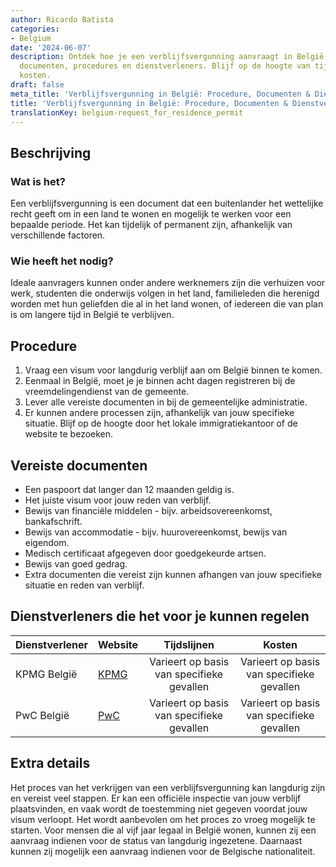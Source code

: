 ```yaml
---
author: Ricardo Batista
categories:
- Belgium
date: '2024-06-07'
description: Ontdek hoe je een verblijfsvergunning aanvraagt in België, met vereiste
  documenten, procedures en dienstverleners. Blijf op de hoogte van tijdslijnen en
  kosten.
draft: false
meta_title: 'Verblijfsvergunning in België: Procedure, Documenten & Dienstverleners'
title: 'Verblijfsvergunning in België: Procedure, Documenten & Dienstverleners'
translationKey: belgium-request_for_residence_permit
---
```



## Beschrijving
### Wat is het?
Een verblijfsvergunning is een document dat een buitenlander het wettelijke recht geeft om in een land te wonen en mogelijk te werken voor een bepaalde periode. Het kan tijdelijk of permanent zijn, afhankelijk van verschillende factoren.

### Wie heeft het nodig?
Ideale aanvragers kunnen onder andere werknemers zijn die verhuizen voor werk, studenten die onderwijs volgen in het land, familieleden die herenigd worden met hun geliefden die al in het land wonen, of iedereen die van plan is om langere tijd in België te verblijven.

## Procedure
1. Vraag een visum voor langdurig verblijf aan om België binnen te komen.
2. Eenmaal in België, moet je je binnen acht dagen registreren bij de vreemdelingendienst van de gemeente.
3. Lever alle vereiste documenten in bij de gemeentelijke administratie.
4. Er kunnen andere processen zijn, afhankelijk van jouw specifieke situatie. Blijf op de hoogte door het lokale immigratiekantoor of de website te bezoeken.

## Vereiste documenten
- Een paspoort dat langer dan 12 maanden geldig is.
- Het juiste visum voor jouw reden van verblijf.
- Bewijs van financiële middelen - bijv. arbeidsovereenkomst, bankafschrift.
- Bewijs van accommodatie - bijv. huurovereenkomst, bewijs van eigendom.
- Medisch certificaat afgegeven door goedgekeurde artsen.
- Bewijs van goed gedrag.
- Extra documenten die vereist zijn kunnen afhangen van jouw specifieke situatie en reden van verblijf.

## Dienstverleners die het voor je kunnen regelen

| Dienstverlener      |     Website     |     Tijdslijnen    |       Kosten      |
| ------------- | --------------- |  :-------------: | :-------------: |
| KPMG België  |  [KPMG](https://home.kpmg/be/nl/home.html)       |       Varieert op basis van specifieke gevallen         |        Varieert op basis van specifieke gevallen      |
| PwC België   | [PwC](https://www.pwc.be/)  |      Varieert op basis van specifieke gevallen      |        Varieert op basis van specifieke gevallen      |

## Extra details
Het proces van het verkrijgen van een verblijfsvergunning kan langdurig zijn en vereist veel stappen. Er kan een officiële inspectie van jouw verblijf plaatsvinden, en vaak wordt de toestemming niet gegeven voordat jouw visum verloopt. Het wordt aanbevolen om het proces zo vroeg mogelijk te starten. Voor mensen die al vijf jaar legaal in België wonen, kunnen zij een aanvraag indienen voor de status van langdurig ingezetene. Daarnaast kunnen zij mogelijk een aanvraag indienen voor de Belgische nationaliteit.